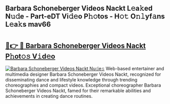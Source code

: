## Barbara Schoneberger Videos Nackt L𝚎a𝚔ed N𝚞𝚍e - Part-eDT Vi𝚍𝚎o P𝚑𝚘tos - H𝚘𝚝 O𝚗𝚕yf𝚊ns L𝚎a𝚔s mav66

# <h2><a href="http://kff4r6i.oniu.top/?m=Barbara+Schoneberger+Videos+Nackt">🔗👉 🔴 Barbara Schoneberger Videos Nackt P𝚑ot𝚘𝚜 V𝚒d𝚎o</a></h2>

[![Barbara Schoneberger Videos Nackt Nu𝚍e𝚜](https://i.imgur.com/0qMVB7G.gif)](http://kff4r6i.oniu.top/?m=Barbara+Schoneberger+Videos+Nackt)
Web-based entertainer and multimedia designer Barbara Schoneberger Videos Nackt, recognized for disseminating dance and lifestyle knowledge through trending choreographies and compact videos. Exceptional choreographer Barbara Schoneberger Videos Nackt, famed for their remarkable abilities and achievements in creating dance routines.  
